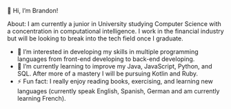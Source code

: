 👋 Hi, I’m Brandon!

  About: I am currently a junior in University studying Computer Science with a concentration in computational intelligence. I work in the financial industry but will be looking to break into the tech field once I graduate. 
  
- 👀 I’m interested in developing my skills in multiple programming languages from front-end developing to back-end developing.
- 🌱 I’m currently learning to improve my Java, JavaScript, Python, and SQL. After more of a mastery I will be pursuing Kotlin and Ruby.
- ⚡ Fun fact: I really enjoy reading books, exercising, and learning new languages (currently speak English, Spanish, German and am currently learning French).

<!---
BranMerx/BranMerx is a ✨ special ✨ repository because its `README.md` (this file) appears on your GitHub profile.
You can click the Preview link to take a look at your changes.
--->

